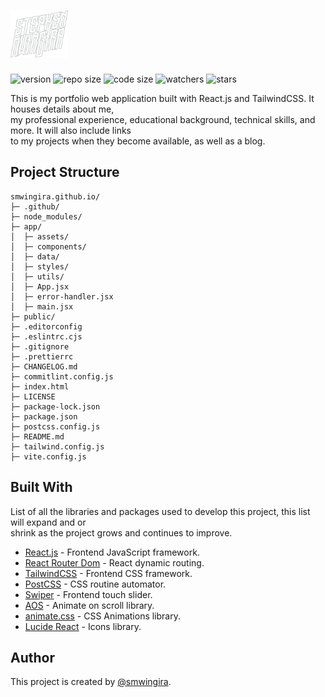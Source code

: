 # [<img src="./monogram.svg" alt="Farmeez" height="75" width="auto" />](https://smwingira.github.io/)

![version](https://img.shields.io/github/v/release/smwingira/smwingira.github.io)
![repo size](https://img.shields.io/github/repo-size/smwingira/smwingira.github.io)
![code size](https://img.shields.io/github/languages/code-size/smwingira/smwingira.github.io)
![watchers](https://img.shields.io/github/watchers/smwingira/smwingira.github.io?style=social)
![stars](https://img.shields.io/github/stars/smwingira/smwingira.github.io?style=social)

This is my portfolio web application built with React.js and TailwindCSS. It houses details about me,  
my professional experience, educational background, technical skills, and more. It will also include links  
to my projects when they become available, as well as a blog.

## Project Structure

```ASCII
smwingira.github.io/
├─ .github/
├─ node_modules/
├─ app/
│  ├─ assets/
│  ├─ components/
│  ├─ data/
│  ├─ styles/
│  ├─ utils/
│  ├─ App.jsx
│  ├─ error-handler.jsx
│  ├─ main.jsx
├─ public/
├─ .editorconfig
├─ .eslintrc.cjs
├─ .gitignore
├─ .prettierrc
├─ CHANGELOG.md
├─ commitlint.config.js
├─ index.html
├─ LICENSE
├─ package-lock.json
├─ package.json
├─ postcss.config.js
├─ README.md
├─ tailwind.config.js
├─ vite.config.js
```

## Built With

List of all the libraries and packages used to develop this project, this list will expand and or  
shrink as the project grows and continues to improve.

- [React.js](https://react.dev/) - Frontend JavaScript framework.
- [React Router Dom](https://reactrouter.com/en/main) - React dynamic routing.
- [TailwindCSS](https://tailwindcss.com/) - Frontend CSS framework.
- [PostCSS](https://postcss.org/) - CSS routine automator.
- [Swiper](https://swiperjs.com/) - Frontend touch slider.
- [AOS](http://michalsnik.github.io/aos/) - Animate on scroll library.
- [animate.css](https://animate.style/) - CSS Animations library.
- [Lucide React](https://lucide.dev/) - Icons library.

## Author

This project is created by [@smwingira].

[@smwingira]: https://github.com/smwingira
